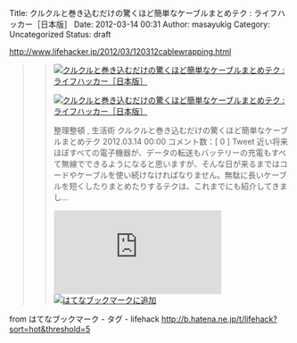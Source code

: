 Title: クルクルと巻き込むだけの驚くほど簡単なケーブルまとめテク : ライフハッカー［日本版］
Date: 2012-03-14 00:31
Author: masayukig
Category: Uncategorized
Status: draft

<http://www.lifehacker.jp/2012/03/120312cablewrapping.html>  
  
  

> > ![](http://cdn-ak.favicon.st-hatena.com/?url=http%3A%2F%2Fwww.lifehacker.jp%2F)[クルクルと巻き込むだけの驚くほど簡単なケーブルまとめテク
> > :
> > ライフハッカー［日本版］](http://www.lifehacker.jp/2012/03/120312cablewrapping.html)
> >
> > [![クルクルと巻き込むだけの驚くほど簡単なケーブルまとめテク :
> > ライフハッカー［日本版］](http://cdn-ak.b.st-hatena.com/entryimage/85182417-1331653771.jpg "クルクルと巻き込むだけの驚くほど簡単なケーブルまとめテク : ライフハッカー［日本版］")](http://www.lifehacker.jp/2012/03/120312cablewrapping.html)
> >
> > 整理整頓 , 生活術
> > クルクルと巻き込むだけの驚くほど簡単なケーブルまとめテク 2012.03.14
> > 00:00 コメント数：\[ 0 \] Tweet
> > 近い将来ほぼすべての電子機器が、データの転送もバッテリーの充電もすべて無線でできるようになると思いますが、そんな日が来るまではコードやケーブルを使い続けなければなりません。無駄に長いケーブルを短くしたりまとめたりするテクは、これまでにも紹介してきまし...
> >
> > [![はてなブックマーク -
> > クルクルと巻き込むだけの驚くほど簡単なケーブルまとめテク :
> > ライフハッカー［日本版］](http://b.hatena.ne.jp/entry/image/http://www.lifehacker.jp/2012/03/120312cablewrapping.html "はてなブックマーク - クルクルと巻き込むだけの驚くほど簡単なケーブルまとめテク : ライフハッカー［日本版］")](http://b.hatena.ne.jp/entry/http://www.lifehacker.jp/2012/03/120312cablewrapping.html)
> > [![はてなブックマークに追加](http://b.hatena.ne.jp/images/append.gif "はてなブックマークに追加")](http://b.hatena.ne.jp/append?http://www.lifehacker.jp/2012/03/120312cablewrapping.html)

  
  
from はてなブックマーク - タグ - lifehack
<http://b.hatena.ne.jp/t/lifehack?sort=hot&threshold=5>
